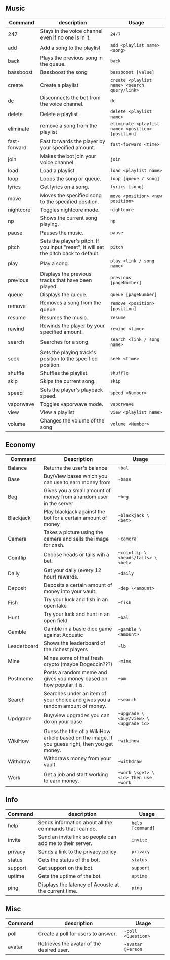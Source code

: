 ## Music

| Command      | description                                                                           | Usage                                             |
| ------------ | ------------------------------------------------------------------------------------- | ------------------------------------------------- |
| 247          | Stays in the voice channel even if no one is in it.                                   | `24/7`                                            |
| add          | Add a song to the playlist                                                            | `add <playlist name> <song>`                      |
| back         | Plays the previous song in the queue.                                                 | `back`                                            |
| bassboost    | Bassboost the song                                                                    | `bassboost [value]`                               |
| create       | Create a playlist                                                                     | `create <playlist name> <search query/link>`      |
| dc           | Disconnects the bot from the voice channel.                                           | `dc`                                              |
| delete       | Delete a playlist                                                                     | `delete <playlist name>`                          |
| eliminate    | remove a song from the playlist                                                       | `eliminate <playlist name> <position> [position]` |
| fast-forward | Fast forwards the player by your specified amount.                                    | `fast-forward <time>`                             |
| join         | Makes the bot join your voice channel.                                                | `join`                                            |
| load         | Load a playlist                                                                       | `load <playlist name>`                            |
| loop         | Loops the song or queue.                                                              | `loop [queue / song]`                             |
| lyrics       | Get lyrics on a song.                                                                 | `lyrics [song]`                                   |
| move         | Moves the specified song to the specified position.                                   | `move <position> <new position>`                  |
| nightcore    | Toggles nightcore mode.                                                               | `nightcore`                                       |
| np           | Shows the current song playing.                                                       | `np`                                              |
| pause        | Pauses the music.                                                                     | `pause`                                           |
| pitch        | Sets the player's pitch. If you input "reset", it will set the pitch back to default. | `pitch`                                           |
| play         | Play a song.                                                                          | `play <link / song name>`                         |
| previous     | Displays the previous tracks that have been played.                                   | `previous [pageNumber]`                           |
| queue        | Displays the queue.                                                                   | `queue [pageNumber]`                              |
| remove       | Removes a song from the queue                                                         | `remove <position> [position]`                    |
| resume       | Resumes the music.                                                                    | `resume`                                          |
| rewind       | Rewinds the player by your specified amount.                                          | `rewind <time>`                                   |
| search       | Searches for a song.                                                                  | `search <link / song name>`                       |
| seek         | Sets the playing track's position to the specified position.                          | `seek <time>`                                     |
| shuffle      | Shuffles the playlist.                                                                | `shuffle`                                         |
| skip         | Skips the current song.                                                               | `skip`                                            |
| speed        | Sets the player's playback speed.                                                     | `speed <Number>`                                  |
| vaporwave    | Toggles vaporwave mode.                                                               | `vaporwave`                                       |
| view         | View a playlist                                                                       | `view <playlist name>`                            |
| volume       | Changes the volume of the song                                                        | `volume <Number>`                                 |

## Economy

| Command     | Description                                                                                      | Usage                                |
| ----------- | ------------------------------------------------------------------------------------------------ | ------------------------------------ |
| Balance     | Returns the user's balance                                                                       | `~bal`                               |
| Base        | Buy/View bases which you can use to earn money from                                              | `~base`                              |
| Beg         | Gives you a small amount of money from a random user in the server                               | `~beg`                               |
| Blackjack   | Play blackjack against the bot for a certain amount of money                                     | `~blackjack \<bet>`                  |
| Camera      | Takes a picture using the camera and sells the image for cash.                                   | `~camera`                            |
| Coinflip    | Choose heads or tails wih a bet.                                                                 | `~coinflip \<heads/tails> \<bet>`    |
| Daily       | Get your daily (every 12 hour) rewards.                                                          | `~daily`                             |
| Deposit     | Deposits a certain amount of money into your vault.                                              | `~dep \<amount>`                     |
| Fish        | Try your luck and fish in an open lake                                                           | `~fish`                              |
| Hunt        | Try your luck and hunt in an open field.                                                         | `~bal`                               |
| Gamble      | Gamble in a basic dice game against Acoustic                                                     | `~gamble \<amount>`                  |
| Leaderboard | Shows the leaderboard of the richest players                                                     | `~lb`                                |
| Mine        | Mines some of that fresh crypto (maybe Dogecoin???)                                              | `~mine`                              |
| Postmeme    | Posts a random meme and gives you money based on how popular it is.                              | `~pm`                                |
| Search      | Searches under an item of your choice and gives you a random amount of money.                   | `~search`                            |
| Updgrade    | Buy/view upgrades you can do on your base                                                        | `~upgrade \<buy/view> \<upgrade id>` |
| WikiHow     | Guess the title of a WikiHow article based on the image. If you guess right, then you get money. | `~wikihow`                           |
| Withdraw    | Withdraws money from your vault.                                                                 | `~withdraw`                          |
| Work        | Get a job and start working to earn money.                                                       | `~work \<get> \<id> Then use ~work`  |

## Info

| Command | description                                               | Usage            |
| ------- | --------------------------------------------------------- | ---------------- |
| help    | Sends information about all the commands that I can do.   | `help [command]` |
| invite  | Send an invite link so people can add me to their server. | `invite`         |
| privacy | Sends a link to the privacy policy.                       | `privacy`        |
| status  | Gets the status of the bot.                               | `status`         |
| support | Get support on the bot.                                   | `support`        |
| uptime  | Gets the uptime of the bot.                               | `uptime`         |
| ping    | Displays the latency of Acoustc at the current time.      | `ping`

## Misc

| Command | description                               | Usage              |
| ------- | ----------------------------------------- | ------------------ |
| poll    | Create a poll for users to answer.        | `~poll <Question>` |
| avatar  | Retrieves the avatar of the desired user. | `~avatar @Person`  |
